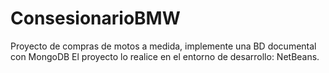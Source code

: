 # ConsesionarioBMW
Proyecto de compras de motos a medida, implemente una BD documental con MongoDB
El proyecto lo realice en el entorno de desarrollo: NetBeans.
